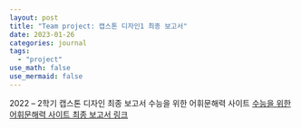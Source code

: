 ```yaml
---
layout: post
title: "Team project: 캡스톤 디자인1 최종 보고서"
date: 2023-01-26
categories: journal
tags:
  - "project"
use_math: false
use_mermaid: false
---
```


2022 – 2학기
캡스톤 디자인 최종 보고서
수능을 위한 어휘문해력 사이트
[수능을 위한 어휘문해력 사이트 최종 보고서 링크](https://drive.google.com/file/d/1FXkkayP8hvhltlCJGGAJQ436aN6EnjAO/view?usp=drive_link)
